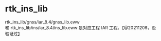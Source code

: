 # rtk_ins_lib

rtk_ins_lib/gnss/iar_8.4/gnss_lib.eww  
和 
rtk_ins_lib/ins/iar_8.4/ins_lib.eww
是对应工程  IAR 工程。【@20211206，没验证过】
